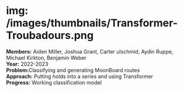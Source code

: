 # img: /images/thumbnails/Transformer-Troubadours.png

**Members:** Aiden Miller, Joshua Grant, Carter ulschmid, Aydin Ruppe, Michael Kirkton, Benjamin Weber<br/>
**Year:** 2022-2023<br/>
**Problem:​** Classifying and generating MoonBoard routes​<br/>
**Approach:​** Putting holds into a series and using Transformer​<br/>
**Progress​:** Working classification model ​<br/>
